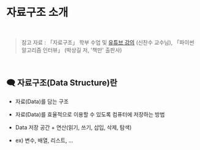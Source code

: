 # 자료구조 소개

<br/>

>  참고 자료 : 「자료구조」 학부 수업 및 <a href="https://youtube.com/playlist?list=PLsMufJgu5933ZkBCHS7bQTx0bncjwi4PK">유튜브 강의</a> (신찬수 교수님), 「파이썬 알고리즘 인터뷰」 (박상길 저, '책만' 출판사)

<br/>

## 🗨 자료구조(Data Structure)란

* 자료(Data)를 담는 구조

* 자료(Data)를 효율적으로 이용할 수 있도록 컴퓨터에 저장하는 방법

* Data 저장 공간 + 연산(읽기, 쓰기, 삽입, 삭제, 탐색)

* ex) 변수, 배열, 리스트, ...